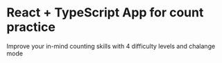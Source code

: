 # React + TypeScript App for count practice
Improve your in-mind counting skills with 4 difficulty levels and chalange mode
